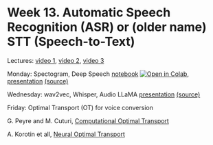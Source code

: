# Week 13. Automatic Speech Recognition (ASR) or (older name) STT (Speech-to-Text)

Lectures: [video 1](https://youtu.be/zdnEvzTWfZU), [video 2](https://youtu.be/_qUc3oDG4Cs), [video 3](https://youtu.be/tZMYjCeGtzY)

Monday: Spectogram, Deep Speech [notebook](./notebook13.ipynb) [![Open in Colab](https://colab.research.google.com/assets/colab-badge.svg)](https://colab.research.google.com/github/anton-selitskiy/RIT_LLM/blob/main/Week13_asr/notebook13.ipynb), [presentation](https://docs.google.com/presentation/d/1cBXdNIbowwYNp42WhJmd1Pp85oeslOrKNmGyZa5HKBQ/edit?usp=sharing) [(source)](https://github.com/markovka17/dla/tree/2024/week03)

Wednesday: wav2vec, Whisper, Audio LLaMA [presentation](https://docs.google.com/presentation/d/15Cf3J6_REl-raJW9cuUrRxp8uCwxcOmkJ2jLE7pAebs/edit) [(source)](https://github.com/markovka17/dla/tree/2024/week05)

Friday: Optimal Transport (OT) for voice conversion

G. Peyre and M. Cuturi, [Computational Optimal Transport](https://arxiv.org/abs/1803.00567)

A. Korotin et all, [Neural Optimal Transport](https://github.com/iamalexkorotin/NeuralOptimalTransport)
